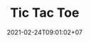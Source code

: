 ---
title: 'Tic Tac Toe'
coverImage: 'tic tac toe.png'
demoUrl: 'https://faishalirwn.github.io/tic-tac-toe/'
date: '2021-02-24T09:01:02+07'
desc: 'Implemented with factory functions and module patterns'
---